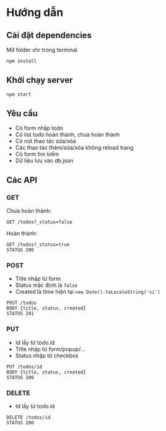 # Hướng dẫn

## Cài đặt dependencies

Mở folder xhr trong terminal

```bash
npm install
```

## Khởi chạy server

```bash
npm start
```

## Yêu cầu

-   Có form nhập todo
-   Có list todo hoàn thành, chưa hoàn thành
-   Có nút thao tác sửa/xóa
-   Các thao tác thêm/sửa/xóa không reload trang
-   Có form tìm kiếm
-   Dữ liệu lưu vào db.json

## Các API

### GET

Chưa hoàn thành:

```
GET /todos?_status=false
```

Hoàn thành:

```
GET /todos?_status=true
STATUS 200
```

### POST

-   Title nhập từ form
-   Status mặc định là `false`
-   Created là time hiện tại `new Date().toLocaleString('vi')`

```
POST /todos
BODY {title, status, created}
STATUS 201
```

### PUT

-   Id lấy từ todo.id
-   Title nhập từ form/popup/...
-   Status nhập từ checkbox

```
PUT /todos/id
BODY {title, status, created}
STATUS 200
```

### DELETE

-   Id lấy từ todo.id

```
DELETE /todos/id
STATUS 200
```
